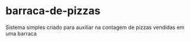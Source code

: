 # barraca-de-pizzas
Sistema simples criado para auxiliar na contagem de pizzas vendidas em uma barraca
